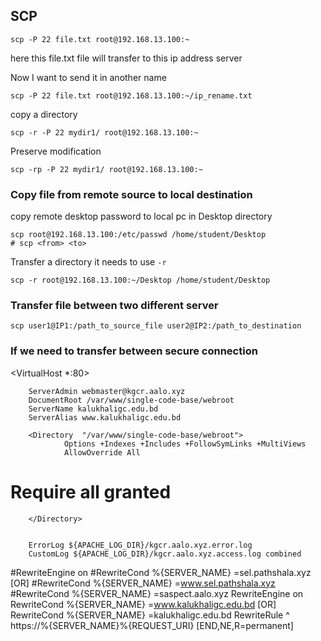 ## SCP

```shell
scp -P 22 file.txt root@192.168.13.100:~
```

here this file.txt file will transfer to this ip address server

Now I want to send it in another name
```shell
scp -P 22 file.txt root@192.168.13.100:~/ip_rename.txt
```

copy a directory
```shell
scp -r -P 22 mydir1/ root@192.168.13.100:~
```

Preserve modification
```shell
scp -rp -P 22 mydir1/ root@192.168.13.100:~
```

### Copy file from remote source to local destination
copy remote desktop password to local pc in Desktop directory
```shell
scp root@192.168.13.100:/etc/passwd /home/student/Desktop
# scp <from> <to>
```


Transfer a directory it needs to use `-r`
```shell
scp -r root@192.168.13.100:~/Desktop /home/student/Desktop
```

### Transfer file between two different server
```shell
scp user1@IP1:/path_to_source_file user2@IP2:/path_to_destination
```


### If we need to transfer between secure connection 



<VirtualHost *:80>

        ServerAdmin webmaster@kgcr.aalo.xyz
        DocumentRoot /var/www/single-code-base/webroot
        ServerName kalukhaligc.edu.bd
        ServerAlias www.kalukhaligc.edu.bd

        <Directory  "/var/www/single-code-base/webroot">
                Options +Indexes +Includes +FollowSymLinks +MultiViews
                AllowOverride All
#               Require all granted
        </Directory>


        ErrorLog ${APACHE_LOG_DIR}/kgcr.aalo.xyz.error.log
        CustomLog ${APACHE_LOG_DIR}/kgcr.aalo.xyz.access.log combined

#RewriteEngine on
#RewriteCond %{SERVER_NAME} =sel.pathshala.xyz [OR]
#RewriteCond %{SERVER_NAME} =www.sel.pathshala.xyz
#RewriteCond %{SERVER_NAME} =saspect.aalo.xyz
RewriteEngine on
RewriteCond %{SERVER_NAME} =www.kalukhaligc.edu.bd [OR]
RewriteCond %{SERVER_NAME} =kalukhaligc.edu.bd
RewriteRule ^ https://%{SERVER_NAME}%{REQUEST_URI} [END,NE,R=permanent]
</VirtualHost>